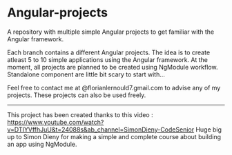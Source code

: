 # Angular-projects
A repository with multiple simple Angular projects to get familiar with the Angular framework.

Each branch contains a different Angular projects. 
The idea is to create atleast 5 to 10 simple applications using the Angular framework. 
At the moment, all projects are planned to be created using NgModule workflow. Standalone component are little bit scary to start with...

Feel free to contact me at @florianlernould7.gmail.com to advise any of my projects.
These projects can also be used freely.

----------------------------------------------------------------

This project has been created thanks to this video : https://www.youtube.com/watch?v=DTIYVffhJuU&t=24088s&ab_channel=SimonDieny-CodeSenior
Huge big up to Simon Dieny for making a simple and complete course about building an app using NgModule.
